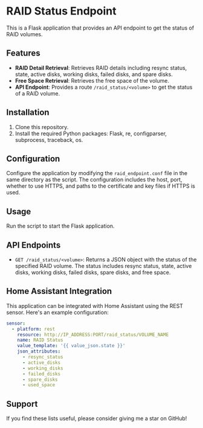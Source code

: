 # RAID Status Endpoint

This is a Flask application that provides an API endpoint to get the status of RAID volumes.

## Features

- **RAID Detail Retrieval**: Retrieves RAID details including resync status, state, active disks, working disks, failed disks, and spare disks.
- **Free Space Retrieval**: Retrieves the free space of the volume.
- **API Endpoint**: Provides a route `/raid_status/<volume>` to get the status of a RAID volume.

## Installation

1. Clone this repository.
2. Install the required Python packages: Flask, re, configparser, subprocess, traceback, os.

## Configuration

Configure the application by modifying the `raid_endpoint.conf` file in the same directory as the script. The configuration includes the host, port, whether to use HTTPS, and paths to the certificate and key files if HTTPS is used.

## Usage

Run the script to start the Flask application.

## API Endpoints

- `GET /raid_status/<volume>`: Returns a JSON object with the status of the specified RAID volume. The status includes resync status, state, active disks, working disks, failed disks, spare disks, and free space.

## Home Assistant Integration

This application can be integrated with Home Assistant using the REST sensor. Here's an example configuration:

```yaml
sensor:
  - platform: rest
    resource: http://IP_ADDRESS:PORT/raid_status/VOLUME_NAME
    name: RAID Status
    value_template: '{{ value_json.state }}'
    json_attributes:
      - resync_status
      - active_disks
      - working_disks
      - failed_disks
      - spare_disks
      - used_space
```
## Support

If you find these lists useful, please consider giving me a star on GitHub!
